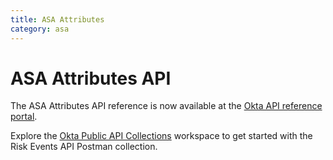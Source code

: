```yaml
---
title: ASA Attributes
category: asa
---
```


# ASA Attributes API

The ASA Attributes API reference is now available at the [Okta API reference portal](https://developer.okta.com/docs/api/openapi/asa/asa/tag/attributes/).

Explore the [Okta Public API Collections](https://www.postman.com/okta-eng/workspace/okta-public-api-collections/overview) workspace to get started with the Risk Events API Postman collection.

<!--
## Get started

The [Advanced Server Access (ASA) API](/docs/reference/api/asa/introduction/) is logically separate from the rest of the Okta APIs and uses a different API namespace:

`https://app.scaleft.com/v1/`

Advanced Server Access (ASA) Attributes are key-value mappings that hold metadata of ASA Users and ASA Groups.

Explore the Attributes API: [![Run in Postman](https://run.pstmn.io/button.svg)](https://app.getpostman.com/run-collection/acb5d434083d512bdbb3)

## Attributes API operations

The Attributes API has the following operations:

* [List Group Attributes](#list-group-attributes)
* [Fetch a Group Attribute](#fetch-a-group-attribute)
* [Update a Group Attribute](#update-a-group-attribute)
* [List the Attributes for a User](#list-the-attributes-for-a-user)
* [Fetch a User Attribute](#fetch-a-user-attribute)
* [Update a single Attribute for a User](#update-a-single-attribute-for-a-user)

### List Group Attributes

<ApiOperation method="GET" url="https://app.scaleft.com/v1/teams/${team_name}/groups/${group_name}/attributes" />
Lists the Attributes for an ASA Group

This endpoint requires one of the following roles: `access_admin`, `access_user`, or `reporting_user`.

#### Request path parameters

| Parameter | Type        | Description   |
| --------- | ----------- | ------------- |
| `group_name`   | string | The ASA Group name |
| `team_name`   | string | The name of your Team |


#### Request query parameters

| Parameter | Type   | Description |
| --------- | ------------- | -------- |
| `conflicting`   |  boolean | (Optional) When true, returns only attributes that conflict with other ASA Group attributes on this Team |
| `count`   |  number | (Optional) The number of objects per page |
| `descending`   |  boolean | (Optional) The object order |
| `offset`   |  string | (Optional) The identifier used as an offset for pagination. This value is embedded in the URL of the Link header and is only used for requests that require [pagination](/docs/reference/api/asa/introduction/#pagination) support. |
| `prev`   |  boolean | (Optional) The direction of paging |


#### Request body

This endpoint has no request body.

#### Response body
This endpoint returns a list of objects with the following fields and a `200` code on a successful call.
| Properties | Type        | Description          |
|----------|-------------|----------------------|
| `attribute_name`   | string | Accepted values: `unix_group_name`, `unix_gid`, or `windows_group_name` |
| `attribute_value`   | object | Accepted values for `unix_group_name` and `windows_group_name` are strings with a character length between 0 and 255. Accepted value for `unix_gid` is a number between 100 and 2147483647. |
| `id`   | string | The unique identifier for the attribute |
| `managed`   | boolean | Whether this attribute is being managed through SCIM or SAML |

#### Usage example

##### Request

```bash
curl -v -X GET \
-H "Authorization: Bearer ${jwt}" \
https://app.scaleft.com/v1/teams/${team_name}/groups/${group_name}/attributes
```

##### Response

```json
{
	"list": [
		{
			"attribute_name": "unix_group_name",
			"attribute_value": "group_old",
			"id": "36844d7c-f311-4a42-866c-f32a5a41e213",
			"managed": false
		},
		{
			"attribute_name": "windows_group_name",
			"attribute_value": "group_new",
			"id": "8eb50e3f-ef90-4215-b358-9318b35867de",
			"managed": false
		}
	]
}
```
### Fetch a Group Attribute

<ApiOperation method="GET" url="https://app.scaleft.com/v1/teams/${team_name}/groups/${group_name}/attributes/${attribute_id}" />
Fetches the details of an Attribute for an ASA Group

This endpoint requires one of the following roles: `access_user`, `reporting_user`, or `access_admin`.

#### Request path parameters

| Parameter | Type        | Description   |
| --------- | ----------- | ------------- |
| `attribute_id`   | string | The UUID of the Attribute |
| `group_name`   | string | The ASA Group name |
| `team_name`   | string | The name of your Team |


#### Request query parameters

This endpoint has no query parameters.

#### Request body

This endpoint has no request body.

#### Response body
This endpoint returns an object with the following fields and a `200` code on a successful call.
| Properties | Type        | Description          |
|----------|-------------|----------------------|
| `attribute_name`   | string | Accepted values: `unix_group_name`, `unix_gid`, or `windows_group_name` |
| `attribute_value`   | object | Accepted values for `unix_group_name` and `windows_group_name` are strings with a character length between 0 and 255. Accepted value for `unix_gid` is a number between 100 and 2147483647. |
| `id`   | string | The unique identifier for the attribute |
| `managed`   | boolean | Whether this attribute is being managed through SCIM or SAML |

#### Usage example

##### Request

```bash
curl -v -X GET \
-H "Authorization: Bearer ${jwt}" \
https://app.scaleft.com/v1/teams/${team_name}/groups/${group_name}/attributes/${attribute_id}
```

##### Response

```json
{
	"attribute_name": "unix_group_name",
	"attribute_value": "group_old",
	"id": "36844d7c-f311-4a42-866c-f32a5a41e213",
	"managed": false
}
```
### Update a Group Attribute

<ApiOperation method="PUT" url="https://app.scaleft.com/v1/teams/${team_name}/groups/${group_name}/attributes/${attribute_id}" />
Updates an Attribute for an ASA Group

This endpoint requires the `access_admin` role.

#### Request path parameters

| Parameter | Type        | Description   |
| --------- | ----------- | ------------- |
| `attribute_id`   | string | The UUID of the Attribute |
| `group_name`   | string | The ASA Group name |
| `team_name`   | string | The name of your Team |


#### Request query parameters

This endpoint has no query parameters.

#### Request body

This endpoint requires an object with the following fields.
| Properties | Type        | Description          |
|----------|-------------|----------------------|
| `attribute_name`   | string | Accepted names include `unix_group_name`, `windows_group_name`, and `unix_gid`. |
| `attribute_value`   | object | Accepted values for `unix_group_name` and `windows_group_name` are strings of length 0 to 255 and for `unix_gid`, a number between 100 to 2147483647. |

#### Response body
This endpoint returns a `204 No Content` response on a successful call.


#### Usage example

##### Request

```bash
curl -v -X PUT \
-H "Authorization: Bearer ${jwt}" \
--data '{
	"attribute_name": "unix_group_name",
	"attribute_value": "new_name"
}' \
https://app.scaleft.com/v1/teams/${team_name}/groups/${group_name}/attributes/${attribute_id}
```

##### Response

```json
HTTP 204 No Content
```
### List the Attributes for a User

<ApiOperation method="GET" url="https://app.scaleft.com/v1/teams/${team_name}/users/${user_name}/attributes" />
Lists the Attributes for an ASA User

This endpoint requires one of the following roles: `access_user`, `reporting_user`, or `access_admin`.

#### Request path parameters

| Parameter | Type        | Description   |
| --------- | ----------- | ------------- |
| `team_name`   | string | The name of your Team |
| `user_name`   | string | The relevant username |


#### Request query parameters

| Parameter | Type   | Description |
| --------- | ------------- | -------- |
| `conflicting`   |  boolean | (Optional) When true, returns only attributes that conflict with other ASA User attributes on this Team |
| `count`   |  number | (Optional) The number of objects per page |
| `descending`   |  boolean | (Optional) The object order |
| `offset`   |  string | (Optional) The identifier used as an offset for pagination. This value is embedded in the URL of the Link header and is only used for requests that require [pagination](/docs/reference/api/asa/introduction/#pagination) support. |
| `prev`   |  boolean | (Optional) The direction of paging |


#### Request body

This endpoint has no request body.

#### Response body
This endpoint returns a list of objects with the following fields and a `200` code on a successful call.
| Properties | Type        | Description          |
|----------|-------------|----------------------|
| `attribute_name`   | string | Accepted values: `unix_user_name`, `unix_uid`, `unix_gid`, or `windows_user_name`. |
| `attribute_value`   | object | Accepted values for `unix_user_name` and `windows_user_name` are strings with a character length between 0 and 255. Accepted values for `unix_uid` and `unix_gid` are a number between 100 and 2147483647. |
| `id`   | string | The unique identifier for the attribute |
| `managed`   | boolean | Whether this attribute is being managed through SCIM or SAML |

#### Usage example

##### Request

```bash
curl -v -X GET \
-H "Authorization: Bearer ${jwt}" \
https://app.scaleft.com/v1/teams/${team_name}/users/${user_name}/attributes
```

##### Response

```json
{
	"list": [
		{
			"attribute_name": "unix_user_name",
			"attribute_value": "augusta_ada_king",
			"id": "11faefa1-6b59-4a52-9492-43195cd07385",
			"managed": true
		},
		{
			"attribute_name": "unix_uid",
			"attribute_value": 1210,
			"id": "11faefa1-6b59-4a52-9492-43195cd07385",
			"managed": true
		},
		{
			"attribute_name": "unix_gid",
			"attribute_value": 1210,
			"id": "b06dfc59-ae9c-4243-b583-96d09988fd84",
			"managed": true
		},
		{
			"attribute_name": "windows_user_name",
			"attribute_value": "augusta_ada_king",
			"id": "ff2c0f25-b73d-4720-8aeb-b6c39a68a204",
			"managed": true
		}
	]
}
```
### Fetch a User Attribute

<ApiOperation method="GET" url="https://app.scaleft.com/v1/teams/${team_name}/users/${user_name}/attributes/${attribute_id}" />
Fetches the details of an Attribute for an ASA User

This endpoint requires one of the following roles: `reporting_user`, `access_admin`, or `access_user`.

#### Request path parameters

| Parameter | Type        | Description   |
| --------- | ----------- | ------------- |
| `attribute_id`   | string | The UUID of the Attribute |
| `team_name`   | string | The name of your Team |
| `user_name`   | string | The relevant username |


#### Request query parameters

This endpoint has no query parameters.

#### Request body

This endpoint has no request body.

#### Response body
This endpoint returns an object with the following fields and a `200` code on a successful call.
| Properties | Type        | Description          |
|----------|-------------|----------------------|
| `attribute_name`   | string | Accepted values: `unix_user_name`, `unix_uid`, `unix_gid`, or `windows_user_name`. |
| `attribute_value`   | object | Accepted values for `unix_user_name` and `windows_user_name` are strings with a character length between 0 and 255. Accepted values for `unix_uid` and `unix_gid` are a number between 100 and 2147483647. |
| `id`   | string | The unique identifier for the attribute |
| `managed`   | boolean | Whether this attribute is being managed through SCIM or SAML |

#### Usage example

##### Request

```bash
curl -v -X GET \
-H "Authorization: Bearer ${jwt}" \
https://app.scaleft.com/v1/teams/${team_name}/users/${user_name}/attributes/${attribute_id}
```

##### Response

```json
{
	"attribute_name": "unix_user_name",
	"attribute_value": "augusta_ada_king",
	"id": "11faefa1-6b59-4a52-9492-43195cd07385",
	"managed": true
}
```
### Update a single Attribute for a User

<ApiOperation method="PUT" url="https://app.scaleft.com/v1/teams/${team_name}/users/${user_name}/attributes/${attribute_id}" />
Updates an Attribute for an ASA User

This endpoint requires the `access_admin` role.

#### Request path parameters

| Parameter | Type        | Description   |
| --------- | ----------- | ------------- |
| `attribute_id`   | string | The UUID of the Attribute |
| `team_name`   | string | The name of your Team |
| `user_name`   | string | The relevant username |


#### Request query parameters

This endpoint has no query parameters.

#### Request body

This endpoint requires an object with the following fields.
| Properties | Type        | Description          |
|----------|-------------|----------------------|
| `attribute_name`   | string | Accepted values: `unix_group_name`, `unix_gid`, or `windows_group_name` |
| `attribute_value`   | object | Accepted values for `unix_group_name` and `windows_group_name` are strings with a character length between 0 and 255. Accepted value for `unix_gid` is a number between 100 and 2147483647. |

#### Response body
This endpoint returns a `204 No Content` response on a successful call.


#### Usage example

##### Request

```bash
curl -v -X PUT \
-H "Authorization: Bearer ${jwt}" \
--data '{
	"attribute_name": "unix_user_name",
	"attribute_value": "ada_lovelace"
}' \
https://app.scaleft.com/v1/teams/${team_name}/users/${user_name}/attributes/${attribute_id}
```

##### Response

```json
HTTP 204 No Content
```


-->